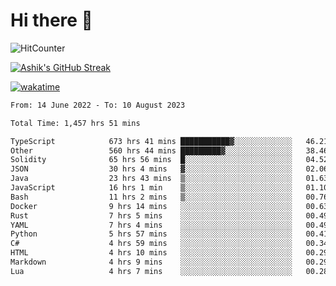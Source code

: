 # Hi there 👋

![HitCounter](https://hits.seeyoufarm.com/api/count/incr/badge.svg?url=https%3A%2F%2Fgithub.com%2Fashrhmn1212%2Fhit-counter)

<!-- ![Contribution Graph](https://github-readme-activity-graph.cyclic.app/graph?username=ashrhmn) -->


<!-- [![Top Langs](https://github-readme-stats.vercel.app/api/top-langs/?username=ashrhmn&layout=compact&theme=synthwave&langs_count=10&card_width=445)](https://github.com/anuraghazra/github-readme-stats) -->

[![Ashik's GitHub Streak](https://github-readme-streak-stats.herokuapp.com/?user=ashrhmn&theme=blood&fire=DD7F1C&background=151515&dates=9f9f9f&border=DD2727)](https://git.io/streak-stats)

<!-- ![Ashik's GitHub stats](https://github-readme-stats.vercel.app/api/?username=ashrhmn&show_icons=true&title_color=fff&icon_color=79ff97&text_color=9f9f9f&bg_color=151515) -->

[![wakatime](https://wakatime.com/badge/user/3df86613-ba63-4631-8e65-0ff18e7becad.svg)](https://wakatime.com/@3df86613-ba63-4631-8e65-0ff18e7becad)

<!--START_SECTION:waka-->

```txt
From: 14 June 2022 - To: 10 August 2023

Total Time: 1,457 hrs 51 mins

TypeScript            673 hrs 41 mins ███████████▓░░░░░░░░░░░░░   46.21 %
Other                 560 hrs 44 mins █████████▓░░░░░░░░░░░░░░░   38.46 %
Solidity              65 hrs 56 mins  █░░░░░░░░░░░░░░░░░░░░░░░░   04.52 %
JSON                  30 hrs 4 mins   ▓░░░░░░░░░░░░░░░░░░░░░░░░   02.06 %
Java                  23 hrs 43 mins  ▒░░░░░░░░░░░░░░░░░░░░░░░░   01.63 %
JavaScript            16 hrs 1 min    ▒░░░░░░░░░░░░░░░░░░░░░░░░   01.10 %
Bash                  11 hrs 2 mins   ▒░░░░░░░░░░░░░░░░░░░░░░░░   00.76 %
Docker                9 hrs 14 mins   ░░░░░░░░░░░░░░░░░░░░░░░░░   00.63 %
Rust                  7 hrs 5 mins    ░░░░░░░░░░░░░░░░░░░░░░░░░   00.49 %
YAML                  7 hrs 4 mins    ░░░░░░░░░░░░░░░░░░░░░░░░░   00.49 %
Python                5 hrs 57 mins   ░░░░░░░░░░░░░░░░░░░░░░░░░   00.41 %
C#                    4 hrs 59 mins   ░░░░░░░░░░░░░░░░░░░░░░░░░   00.34 %
HTML                  4 hrs 10 mins   ░░░░░░░░░░░░░░░░░░░░░░░░░   00.29 %
Markdown              4 hrs 9 mins    ░░░░░░░░░░░░░░░░░░░░░░░░░   00.29 %
Lua                   4 hrs 7 mins    ░░░░░░░░░░░░░░░░░░░░░░░░░   00.28 %
```

<!--END_SECTION:waka-->


<!--### Most Used Languages
<img src="https://wakatime.com/share/@ashrhmn/24ecb986-5bf8-4607-af7f-0aab08908d8c.png" />

### Favourite Tools
<img src="https://wakatime.com/share/@ashrhmn/f4e08015-f3bc-460a-9228-95a3ba11c604.png" />-->
